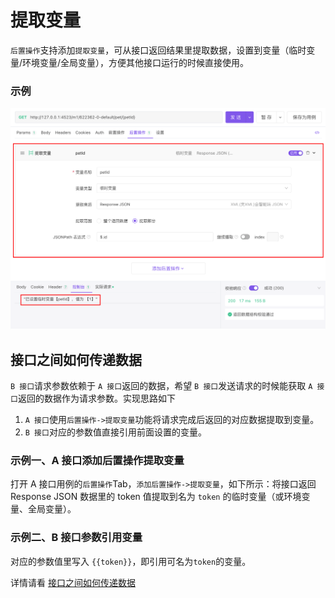 # 提取变量

`后置操作`支持添加`提取变量`，可从接口返回结果里提取数据，设置到变量（临时变量/环境变量/全局变量），方便其他接口运行的时候直接使用。

### 示例

<img src="../../../assets/img/introduce/extractor-1.png"  />

## 接口之间如何传递数据

`B 接口`请求参数依赖于 `A 接口`返回的数据，希望 `B 接口`发送请求的时候能获取 `A 接口`返回的数据作为请求参数。实现思路如下

1. `A 接口`使用`后置操作->提取变量`功能将请求完成后返回的对应数据提取到变量。
2. `B 接口`对应的参数值直接引用前面设置的变量。

### 示例一、A 接口添加后置操作提取变量

打开 A 接口用例的`后置操作`Tab，`添加后置操作->提取变量`，如下所示：将接口返回 Response JSON 数据里的 token 值提取到名为 `token` 的临时变量（或环境变量、全局变量）。

### 示例二、B 接口参数引用变量

对应的参数值里写入 `{{token}}`，即引用可名为`token`的变量。

详情请看 [接口之间如何传递数据](https://www.apifox.cn/web/project/1094012/apis/api-23278943-run)




